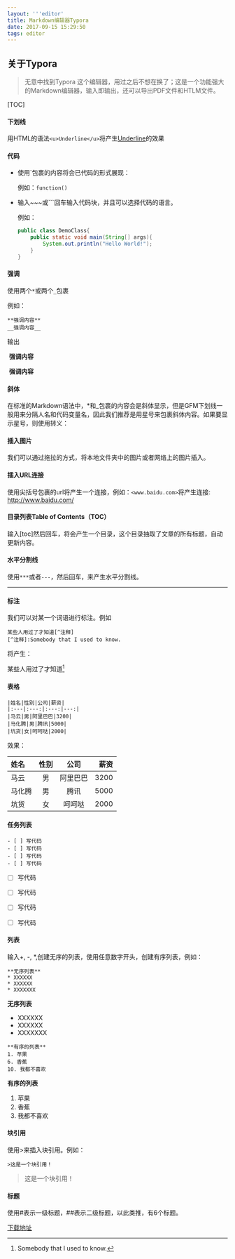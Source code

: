 ```yaml
---
layout: '''editor'
title: Markdown编辑器Typora
date: 2017-09-15 15:29:50
tags: editor
---
```


##  关于Typora

> 无意中找到Typora 这个编辑器，用过之后不想在换了；这是一个功能强大的Markdown编辑器，输入即输出，还可以导出PDF文件和HTLM文件。

[TOC]



#### 下划线

用HTML的语法`<u>Underline</u>`将产生<u>Underline</u>的效果

<!-- more -->

#### 代码

* 使用`包裹的内容将会已代码的形式展现：

  例如：`function()`

* 输入~~~或```回车输入代码块，并且可以选择代码的语言。

  例如：

  ~~~java
  public class DemoClass{
      public static void main(String[] args){
          System.out.println("Hello World!");
      }
  }
  ~~~

#### 强调

使用两个`*`或两个`_`包裹

例如：

~~~basic
**强调内容**
__强调内容__
~~~

 输出

​                  **强调内容**

​                  __强调内容__

#### 斜体

在标准的Markdown语法中，*和_包裹的内容会是斜体显示，但是GFM下划线一般用来分隔人名和代码变量名，因此我们推荐是用星号来包裹斜体内容。如果要显示星号，则使用转义：

#### 插入图片

我们可以通过拖拉的方式，将本地文件夹中的图片或者网络上的图片插入。

#### 插入URL连接

使用尖括号包裹的url将产生一个连接，例如：`<www.baidu.com>`将产生连接: <http://www.baidu.com/>

#### 目录列表Table of Contents（TOC）

输入[toc]然后回车，将会产生一个目录，这个目录抽取了文章的所有标题，自动更新内容。

#### 水平分割线

使用`***`或者`---`，然后回车，来产生水平分割线。

***

#### 标注

我们可以对某一个词语进行标注。例如

```basic
某些人用过了才知道[^注释]
[^注释]:Somebody that I used to know.
```

将产生：

某些人用过了才知道[^注释]

[^注释]: Somebody that I used to know.

 #### 表格

~~~
|姓名|性别|公司|薪资|
|:---|:---:|:---:|---:|
|马云|男|阿里巴巴|3200|
|马化腾|男|腾讯|5000|
|坑货|女|呵呵哒|2000|
~~~

效果：

| 姓名   |  性别  |  公司  |   薪资 |
| :--- | :--: | :--: | ---: |
| 马云   |  男   | 阿里巴巴 | 3200 |
| 马化腾  |  男   |  腾讯  | 5000 |
| 坑货   |  女   | 呵呵哒  | 2000 |

#### 任务列表

~~~basic
- [ ] 写代码
- [ ] 写代码
- [ ] 写代码
- [ ] 写代码
~~~

- [ ] 写代码


- [ ] 写代码


- [ ] 写代码


- [ ] 写代码

#### 列表

输入+, -, *,创建无序的列表，使用任意数字开头，创建有序列表，例如：

~~~
**无序列表**
* XXXXXX
* XXXXXX
* XXXXXXX
~~~

**无序列表**

* XXXXXX
* XXXXXX
* XXXXXXX

~~~basic
**有序的列表**
1. 苹果
6. 香蕉
10. 我都不喜欢
~~~

**有序的列表**

1. 苹果
2. 香蕉
3. 我都不喜欢

#### 块引用

使用>来插入块引用。例如：

~~~~basic
>这是一个块引用！
~~~~

> 这是一个块引用！

#### 标题

使用#表示一级标题，##表示二级标题，以此类推，有6个标题。



[下载地址](https://www.typora.io/)





